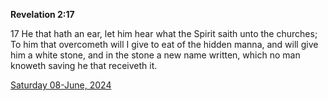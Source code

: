 **Revelation 2:17**

17 He that hath an ear, let him hear what the Spirit saith unto the churches; To him that overcometh will I give to eat of the hidden manna, and will give him a white stone, and in the stone a new name written, which no man knoweth saving he that receiveth it.

[Saturday 08-June, 2024](https://getbible.life/kjv/Revelation/2/17)
